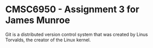 # CMSC6950 - Assignment 3 for James Munroe

Git is a distributed version control system that was created by
Linus Torvalds, the creator of the Linux kernel. 
